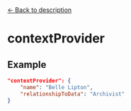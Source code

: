 ---
---

<br>

[← Back to description](./description.html)

# contextProvider

<template>
    <div v-if="this.dataLifecycle.description" id = "container">
      <p class="larger-text">{{this.dataLifecycle.description.properties.contextProvider.description}}</p>
      <p >Expected Type: <strong>{{this.dataLifecycle.description.properties.contextProvider.type}}</strong></p>
    <table id ="property-table">
        <tr>
            <th>Property</th>
            <th>Expected Type</th>
            <th>Description</th>
        </tr>
        <tr v-for="item, index in this.dataLifecycle.description.properties.contextProvider.properties" :key="index">
            <td><a :href="index">{{index}}</a></td>
            <td>{{item.type}}</td>
            <td>{{item.description}}</td>
        </tr>
    </table> 
    </div>
</template>

<script>
import axios from 'axios'


export default {

    data() {
        return {
          schema: [],
          coreCitation: [],
          dataEndpoints: [],
          subjectTagging: [],
          dataBiography: [],
          resourceConstellation: [],
          dataLifecycle: [],
        }
    },
    methods: {
        whatsUp(){
          console.log(this.dataEndpoints)
        }
    },
    computed: {
        data() {
            return this.$page.frontmatter
        }
    },
    created() {
        //returns a promise
        axios.get("https://raw.githubusercontent.com/nblmc/Data-Context/master/schema.json")
            .then(response => {
                this.schema = response.data.properties
                this.coreCitation = response.data.properties.coreCitation.properties
                this.dataEndpoints = response.data.properties.dataEndpoints
                this.subjectTagging = response.data.properties.subjectTagging.properties
                this.dataBiography = response.data.properties.dataBiography.properties
                this.resourceConstellation = response.data.properties.resourceConstellation.properties
                this.dataLifecycle = response.data.properties.dataLifecycle.properties
            }).catch(err => {
                console.log(err)
            })
    }
}
</script>

<style lang="stylus">

table#property-table
  width:100%

p.larger-text
  font-size 120%

</style>

## Example 

``` json
"contextProvider": {
	"name": "Belle Lipton",
	"relationshipToData": "Archivist"
}
```